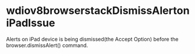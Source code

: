 # wdiov8browserstackDismissAlertoniPadIssue
Alerts on iPad device is being dismissed(the Accept Option) before the browser.dismissAlert() command.
